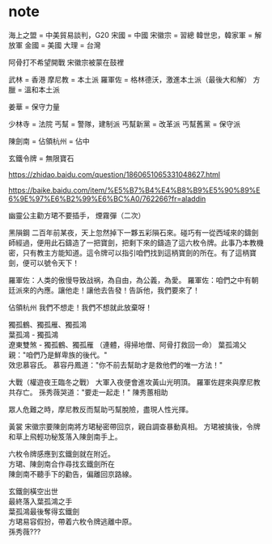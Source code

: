 # note

海上之盟 = 中美貿易談判，G20
宋國 = 中國
宋徽宗 = 習總
韓世忠，韓家軍 = 解放軍
金國 = 美國
大理 = 台灣

阿骨打不希望開戰
宋徽宗被蒙在鼓裡

武林 = 香港
摩尼教 = 本土派
羅軍佐 = 格林德沃，激進本土派（最後大和解）
方臘 = 溫和本土派

姜華 = 保守力量

少林寺 = 法院
丐幫 = 警隊，建制派
丐幫新黨 = 改革派
丐幫舊黨 = 保守派

陳劍南 =
佔領杭州 = 佔中

玄鐵令牌 = 無限寶石

https://zhidao.baidu.com/question/1860651065331048627.html

https://baike.baidu.com/item/%E5%B7%B4%E4%B8%B9%E5%90%89%E6%9E%97%E6%B2%99%E6%BC%A0/762266?fr=aladdin

幽靈公主勸方珺不要插手， 煙霧彈（二次）

黑隕鋼
二百年前某夜，天上忽然掉下一夥五彩隕石來。碰巧有一從西域來的鑄劍師經過，便用此石鑄造了一把寶劍，把剩下來的鑄造了這六枚令牌。此事乃本教機密，只有教主方能知道。這令牌可以指引咱們找到這柄寶劍的所在。有了這柄寶劍，便可以號令天下！

羅軍佐：人类的傲慢导致战祸，為自由，為公義，為愛。
羅軍佐：咱們之中有朝廷派來的內應。讓他走！讓他去告發！告訴他，我們要來了！

佔領杭州
我們不想走！我們不想就此放棄呀！

獨孤鶴、獨孤雁、獨孤鴻  
葉孤鴻 - 獨孤鴻  
遼東雙煞 - 獨孤鶴、獨孤雁
（連體，得掃地僧、阿骨打救回一命）
葉孤鴻父親："咱們乃是鮮卑族的後代。"  
效忠慕容氏。
慕容丹鳳道："你不前去幫助才是救他們的唯一方法！"

大戰（權遊夜王臨冬之戰）
大軍入夜便會進攻黃山光明頂。
羅軍佐趕來與摩尼教共存亡。
孫秀薇哭道："要走一起走！"
陳秀蕙相助

眾人危難之時，摩尼教反而幫助丐幫脫險，盡現人性光揮。

黃裳
宋徽宗要陳劍南將方珺秘密帶回京，親自調查暴動真相。
方珺被擒後，令牌和草上飛輕功秘笈落入陳劍南手上。

六枚令牌感應到玄鐵劍就在附近。  
方珺、陳劍南合作尋找玄鐵劍所在  
陳劍南不聽手下的勸告，偏離回京路線。

玄鐵劍橫空出世  
最終落入葉孤鴻之手  
葉孤鴻最後奪得玄鐵劍  
方珺易容假扮，帶着六枚令牌逃離中原。  
孫秀薇???
